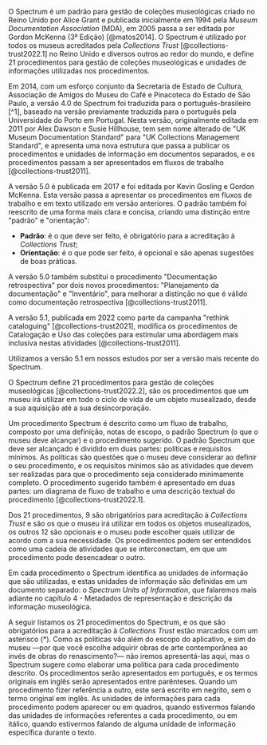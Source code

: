 O Spectrum é um padrão para gestão de coleções museológicas criado no Reino Unido por Alice Grant e publicada inicialmente em 1994 pela _Museum Documentation Association_ (MDA), em 2005 passa a ser editada por Gordon McKenna (3ª Edição) [@matos2014]. O Spectrum é utilizado por todos os museus acreditados pela _Collections Trust_ [@collections-trust2022.1] no Reino Unido e diversos outros ao redor do mundo, e define 21 procedimentos para gestão de coleções museológicas e unidades de informações utilizadas nos procedimentos.

Em 2014, com um esforço conjunto da Secretaria de Estado de Cultura, Associação de Amigos do Museu do Café e Pinacoteca do Estado de São Paulo, a versão 4.0 do Spectrum foi traduzida para o português-brasileiro [^1], baseado na versão previamente traduzida para o português pela Universidade do Porto em Portugal. Nesta versão, originalmente editada em 2011 por Alex Dawson e Susie Hillhouse, tem sem nome alterado de "UK Museum Documentation Standard" para "UK Collections Management Standard", e apresenta uma nova estrutura que passa a publicar os procedimentos e unidades de informação em documentos separados, e os procedimentos passam a ser apresentados em fluxos de trabalho [@collections-trust2011].

A versão 5.0 é publicada em 2017 e foi editada por Kevin Gosling e Gordon McKenna. Esta versão passa a apresentar os procedimentos em fluxos de trabalho e em texto utilizado em versão anteriores. O padrão também foi reescrito de uma forma mais clara e concisa, criando uma distinção entre "padrão" e "orientação":

- **Padrão**: é o que deve ser feito, é obrigatório para a acreditação à _Collections Trust_;
- **Orientação**: é o que pode ser feito, é opcional e são apenas sugestões de boas práticas.

A versão 5.0 também substitui o procedimento "Documentação retrospectiva" por dois novos procedimentos: "Planejamento da documentação" e "Inventário", para melhorar a distinção no que é válido como documentação retrospectiva [@collections-trust2011].

A versão 5.1, publicada em 2022 como parte da campanha "rethink cataloguing" [@collections-trust2021], modifica os procedimentos de Catalogação e Uso das coleções para estimular uma abordagem mais inclusiva nestas atividades [@collections-trust2011].

Utilizamos a versão 5.1 em nossos estudos por ser a versão mais recente do Spectrum.

O Spectrum define 21 procedimentos para gestão de coleções museológicas [@collections-trust2022.2], são os procedimentos que um museu irá utilizar em todo o ciclo de vida de um objeto musealizado, desde a sua aquisição até a sua desincorporação.

Um procedimento Spectrum é descrito como um fluxo de trabalho, composto por uma definição, notas de escopo, o padrão Spectrum (o que o museu deve alcançar) e o procedimento sugerido. O padrão Spectrum que deve ser alcançado é dividido em duas partes: políticas e requisitos mínimos. As políticas são questões que o museu deve considerar ao definir o seu procedimento, e os requisitos mínimos são as atividades que devem ser realizadas para que o procedimento seja considerado minimamente completo. O procedimento sugerido também é apresentado em duas partes: um diagrama de fluxo de trabalho e uma descrição textual do procedimento [@collections-trust2022.1].

Dos 21 procedimentos, 9 são obrigatórios para acreditação à _Collections Trust_ e são os que o museu irá utilizar em todos os objetos musealizados, os outros 12 são opcionais e o museu pode escolher quais utilizar de acordo com a sua necessidade. Os procedimentos podem ser entendidos como uma cadeia de atividades que se interconectam, em que um procedimento pode desencadear o outro.

Em cada procedimento o Spectrum identifica as unidades de informação que são utilizadas, e estas unidades de informação são definidas em um documento separado: o _Spectrum Units of Information_, que falaremos mais adiante no capítulo 4 - Metadados de representação e descrição da informação museológica.

A seguir listamos os 21 procedimentos do Spectrum, e os que são obrigatórios para a acreditação à _Collections Trust_ estão marcados com um asterisco (\*). Como as políticas vão além do escopo do aplicativo, e sim do museu —por que você escolhe adquirir obras de arte contemporânea ao invés de obras do renascimento?— não iremos apresentá-las aqui, mas o Spectrum sugere como elaborar uma política para cada procedimento descrito. Os procedimentos serão apresentados em português, e os termos originais em inglês serão apresentados entre parênteses. Quando um procedimento fizer referência a outro, este será escrito em negrito, sem o termo original em inglês. As unidades de informações para cada procedimento podem aparecer ou em quadros, quando estivermos falando das unidades de informações referentes a cada procedimento, ou em itálico, quando estivermos falando de alguma unidade de informação específica durante o texto.
